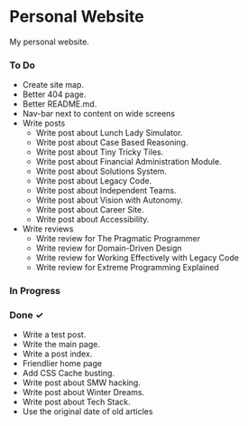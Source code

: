 # Personal Website
My personal website.

### To Do

- Create site map.  
- Better 404 page.  
- Better README.md.  
- Nav-bar next to content on wide screens  
- Write posts  
  - Write post about Lunch Lady Simulator.  
  - Write post about Case Based Reasoning.  
  - Write post about Tiny Tricky Tiles.  
  - Write post about Financial Administration Module.  
  - Write post about Solutions System.  
  - Write post about Legacy Code.  
  - Write post about Independent Teams.  
  - Write post about Vision with Autonomy.  
  - Write post about Career Site.  
  - Write post about Accessibility.  
- Write reviews  
  - Write review for The Pragmatic Programmer  
  - Write review for Domain-Driven Design  
  - Write review for Working Effectively with Legacy Code  
  - Write review for Extreme Programming Explained  

### In Progress


### Done ✓

- Write a test post.  
- Write the main page.  
- Write a post index.  
- Friendlier home page  
- Add CSS Cache busting.  
- Write post about SMW hacking.  
- Write post about Winter Dreams.  
- Write post about Tech Stack.  
- Use the original date of old articles  

